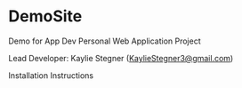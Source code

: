 # DemoSite
Demo for App Dev
Personal Web Application Project

Lead Developer: Kaylie Stegner (KaylieStegner3@gmail.com)

Installation Instructions

